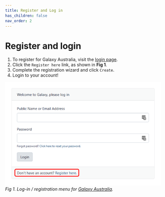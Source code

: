 ```yaml
---
title: Register and Log in
has_children: false
nav_order: 2
---
```


# Register and login

1. To register for Galaxy Australia, visit the [login page](https://usegalaxy.org.au/login).
2. Click the ```Register here``` link, as shown in **Fig 1**.
3. Complete the registration wizard and click ```Create```.
4. Login to your account!

![](./images/1_register.png)
*Fig 1. Log-in / registration menu for [Galaxy Australia](https://usegalaxy.org.au/).*
